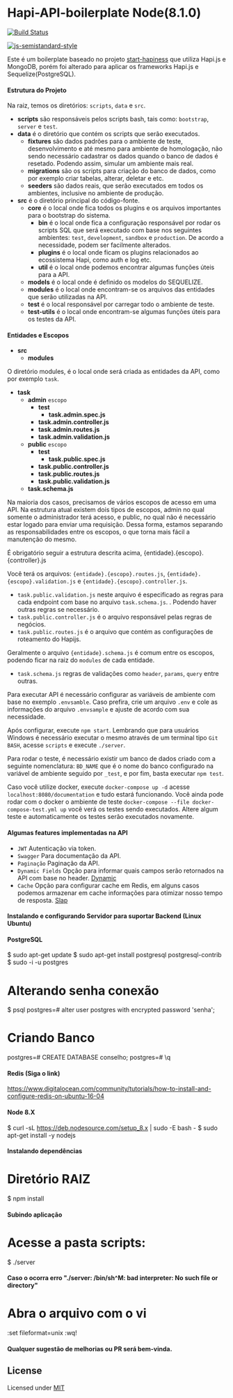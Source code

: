 Hapi-API-boilerplate Node(8.1.0)
===
[![Build Status][travis-badge]][travis-url]

[travis-badge]: https://travis-ci.org/FernandoCagale/hapi-api-boilerplate.svg?branch=master
[travis-url]: https://travis-ci.org/FernandoCagale/hapi-api-boilerplate


[![js-semistandard-style](https://cdn.rawgit.com/flet/semistandard/master/badge.svg)](https://github.com/Flet/semistandard)

Este é um boilerplate baseado no projeto [start-hapiness](https://github.com/thebergamo/start-hapiness) que utiliza Hapi.js e MongoDB, porém foi alterado para aplicar os frameworks Hapi.js e Sequelize(PostgreSQL).

#### Estrutura do Projeto
Na raiz, temos os diretórios: `scripts`, `data` e `src`. 

* **scripts** são responsáveis pelos scripts bash, tais como: `bootstrap`,` server` e `test`.
* **data**  é o diretório que contém os scripts que serão executados.
    * **fixtures** são dados padrões para o ambiente de teste, desenvolvimento e até mesmo para ambiente de homologação, não sendo necessário cadastrar os dados quando o banco de dados é resetado. Podendo assim, simular um ambiente mais real.
    * **migrations** são os scripts para criação do banco de dados, como por exemplo criar tabelas, alterar, deletar e etc.
    * **seeders** são dados reais, que serão executados em todos os ambientes, inclusive no ambiente de produção.
* **src** é o diretório principal do código-fonte.
    * **core** é o local onde fica todos os plugins e os arquivos importantes para o bootstrap do sistema.
        * **bin** é o local onde fica a configuração responsável por rodar os scripts SQL que será executado com base nos seguintes ambientes: `test`, `development`, `sandbox` e `production`. De acordo a necessidade, podem ser facilmente alterados.
        * **plugins** é o local onde ficam os plugins relacionados ao ecossistema Hapi, como auth e log etc.
        * **util** é o local onde podemos encontrar algumas funções úteis para a API.
    * **models** é o local onde é definido os modelos do SEQUELIZE.
    * **modules** é o local onde encontram-se os arquivos das entidades que serão utilizadas na API.
    * **test** é o local responsável por carregar todo o ambiente de teste.
    * **test-utils** é o local onde encontram-se algumas funções úteis para os testes da API.

#### Entidades e Escopos
* **src**
    * **modules**

O diretório modules, é o local onde será criada as entidades da API, como por exemplo `task`.

* **task**
   * **admin** `escopo`
      * **test**
        * **task.admin.spec.js**
      * **task.admin.controller.js**
      * **task.admin.routes.js**
      * **task.admin.validation.js**
   * **public** `escopo`
      * **test**
        * **task.public.spec.js**
      * **task.public.controller.js**
      * **task.public.routes.js**
      * **task.public.validation.js**
   * **task.schema.js**

Na maioria dos casos, precisamos de vários escopos de acesso em uma API. Na estrutura atual existem dois tipos de escopos, admin no qual somente o administrador terá acesso, e public, no qual não é necessário estar logado para enviar uma requisição. Dessa forma, estamos separando as responsabilidades entre os escopos, o que torna mais fácil a manutenção do mesmo.

É obrigatório seguir a estrutura descrita acima, {entidade}.{escopo}.{controller}.js

Você terá os arquivos: `{entidade}.{escopo}.routes.js`, `{entidade}.{escopo}.validation.js` e `{entidade}.{escopo}.controller.js`.
* `task.public.validation.js` neste arquivo é especificado as regras para cada endpoint com base no arquivo `task.schema.js`. . Podendo haver outras regras se necessário.
* `task.public.controller.js` é o arquivo responsável pelas regras de negócios.
* `task.public.routes.js`  é o arquivo que contém as configurações de roteamento do Hapijs.

Geralmente o arquivo `{entidade}.schema.js`  é comum entre os escopos, podendo ficar na raiz do `modules` de cada entidade.
* `task.schema.js` regras de validações como `header`, `params`, `query` entre outras.

Para executar API é necessário configurar as variáveis de ambiente com base no exemplo `.envsamble`. Caso prefira, crie um arquivo `.env` e cole as informações do arquivo `.envsample` e ajuste de acordo com sua necessidade.

Após configurar, execute `npm start`. Lembrando que para usuários Windows é necessário executar o mesmo através de um terminal tipo `Git BASH`, acesse `scripts` e execute `./server`.

Para rodar o teste, é necessário existir um banco de dados criado com a seguinte nomenclatura: `BD_NAME`  que é o nome do banco configurado na variável de ambiente seguido por `_test`, e por fim, basta executar `npm test`.

Caso você utilize docker, execute `docker-compose up -d` acesse `localhost:8080/documentation` e tudo estará funcionando. Você ainda pode rodar com o docker o ambiente de teste `docker-compose --file docker-compose-test.yml up` você verá os testes sendo executados. Altere algum teste e automaticamente os testes serão executados novamente.

#### Algumas features implementadas na API

* `JWT`  Autenticação via token.
* `Swagger` Para documentação da API.
* `Paginação` Paginação da API.
* `Dynamic Fields` Opção para informar quais campos serão retornados na API com base no header. [Dynamic](https://github.com/FernandoCagale/hapi-sequelize-dynamic-fields)
* `Cache` Opção para configurar cache em Redis, em alguns casos podemos armazenar em cache informações para otimizar nosso tempo de resposta. [Slap](https://github.com/FernandoCagale/hapi-slap)

#### Instalando e configurando Servidor para suportar Backend (Linux Ubuntu)

#### PostgreSQL
$ sudo apt-get update
$ sudo apt-get install postgresql postgresql-contrib
$ sudo -i -u postgres
# Alterando senha conexão
$ psql
postgres=# alter user postgres with encrypted password 'senha';

# Criando Banco
postgres=# CREATE DATABASE conselho;
postgres=# \q

#### Redis (Siga o link)
https://www.digitalocean.com/community/tutorials/how-to-install-and-configure-redis-on-ubuntu-16-04

#### Node 8.X
$ curl -sL https://deb.nodesource.com/setup_8.x | sudo -E bash -
$ sudo apt-get install -y nodejs

#### Instalando dependências
# Diretório RAIZ
$ npm install

#### Subindo aplicação
# Acesse a pasta scripts:
$ ./server

#### Caso o ocorra erro "./server: /bin/sh^M: bad interpreter: No such file or directory"
# Abra o arquivo com o vi
:set fileformat=unix
:wq!

#### Qualquer sugestão de melhorias ou PR será bem-vinda.

## License

Licensed under [MIT](https://github.com/FernandoCagale/hapi-api-boilerplate/blob/master/LICENSE)
